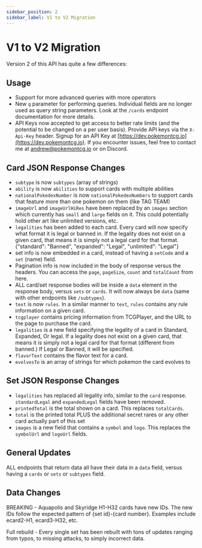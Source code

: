 ```yaml
---
sidebar_position: 2
sidebar_label: V1 to V2 Migration
---
```


# V1 to V2 Migration

Version 2 of this API has quite a few differences:

## Usage

- Support for more advanced queries with more operators
- New `q` parameter for performing queries. Individual fields are no longer used as query string parameters. Look at the `/cards` endpoint documentation for more details.
- API Keys now accepted to get access to better rate limits (and the potential to be changed on a per user basis). Provide API keys via the `X-Api-Key` header. Signup for an API Key at [https://dev.pokemontcg.io](https://dev.pokemontcg.io). If you encounter issues, feel free to contact me at andrew@pokemontcg.io or on Discord.

## Card JSON Response Changes

- `subtype` is now `subtypes` (array of strings)
- `ability` is now `abilities` to support cards with multiple abilities
- `nationalPokedexNumber` is now `nationalPokedexNumbers` to support cards that feature more than one pokemon on them (like TAG TEAM)
- `imageUrl` and `imageUrlHiRes` have been replaced by an `images` section which currently has `small` and `large` fields on it. This could potentially hold other art like unlimited versions, etc.
- `legalities` has been added to each card. Every card will now specify what format it is legal or banned in. If the legality does not exist on a given card, that means it is simply not a legal card for that format. {"standard": "Banned", "expanded": "Legal", "unlimited": "Legal"}
- set info is now embedded in a card, instead of having a `setCode` and a `set` (name) field.
- Pagination info is now included in the body of response versus the headers. You can access the `page`, `pageSize`, `count` and `totalCount` from here.
- ALL card/set response bodies will be inside a `data` element in the response body, versus `sets` or `cards`. It will now always be `data` (same with other endpoints like `/subtypes`).
- `text` is now `rules`. In a similar manner to `text`, `rules` contains any rule information on a given card.
- `tcgplayer` contains pricing information from TCGPlayer, and the URL to the page to purchase the card.
- `legalities` is a new field specifying the legality of a card in Standard, Expanded, Or legal. If a legality does not exist on a given card, that means it is simply not a legal card for that format (different from banned.) If Legal or Banned, it will be specified.
- `flavorText` contains the flavor text for a card.
- `evolvesTo` is an array of strings for which pokemon the card evolves to

## Set JSON Response Changes

- `legalities` has replaced all legality info, similar to the `card` response. `standardLegal` and `expandedLegal` fields have been removed.
- `printedTotal` is the total shown on a card. This replaces `totalCards`.
- `total` is the printed total PLUS the additional secret rares or any other card actually part of this set
- `images` is a new field that contains a `symbol` and `logo`. This replaces the `symbolUrl` and `logoUrl` fields.

## General Updates

ALL endpoints that return data all have their data in a `data` field, versus having a `cards` or `sets` or `subtypes` field.

## Data Changes

BREAKING - Aquapolis and Skyridge H1-H32 cards have new IDs. The new IDs follow the expected pattern of {set id}-{card number}. Examples include ecard2-H1, ecard3-H32, etc.

Full rebuild - Every single set has been rebuilt with tons of updates ranging from typos, to missing attacks, to simply incorrect data.
